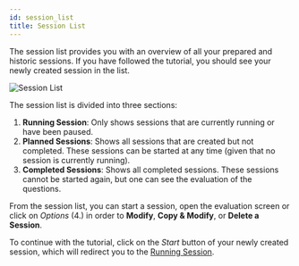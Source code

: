 ```yaml
---
id: session_list
title: Session List
---
```


The session list provides you with an overview of all your prepared and historic sessions. If you have followed the tutorial, you should see your newly created session in the list.

![Session List](assets/session_list.png)

The session list is divided into three sections:

1. **Running Session**: Only shows sessions that are currently running or have been paused.
2. **Planned Sessions**: Shows all sessions that are created but not completed. These sessions can be started at any time (given that no session is currently running).
3. **Completed Sessions**: Shows all completed sessions. These sessions cannot be started again, but one can see the evaluation of the questions.

From the session list, you can start a session, open the evaluation screen or click on _Options_ (4.) in order to **Modify**, **Copy & Modify**, or **Delete a Session**.

To continue with the tutorial, click on the _Start_ button of your newly created session, which will redirect you to the [Running Session](session_running.md).
